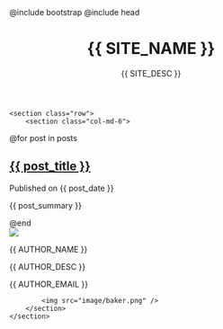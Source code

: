 ---
---
<!DOCTYPE html>
<html>
<head>
@include bootstrap
@include head
<title>{{ SITE_NAME }}</title>
</head>

<main class="container">
	<header>
	<h1>{{ SITE_NAME }}</h1>
	{{ SITE_DESC }}
	</header>

	<section class="row">
		<section class="col-md-6">
@for post in posts
			<article>
				<h2><a href="{{ post_id }}.html">{{ post_title }}</a></h2>
				<p class="post-date">Published on <time>{{ post_date }}</time></p>
				<p>{{ post_summary }}</p>
			</article>
@end
		</section>
		<section class="col-md-2">
			<img class="author-avatar pull-right" src="http://www.gravatar.com/avatar/{{ AUTHOR_EMAIL_HASH }}" />
		</section>
		<section class="col-md-4">
			<p class="author-name">{{ AUTHOR_NAME }}</p>
			<p class="author-desc">{{ AUTHOR_DESC }}</p>
			<p class="author-email">{{ AUTHOR_EMAIL }}</p>

			<img src="image/baker.png" />
		</section>
	</section>
</main>

</html>
